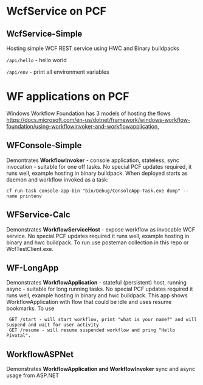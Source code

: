 # WcfService on PCF

## WcfService-Simple
Hosting simple WCF REST service using HWC and Binary buildpacks

`/api/hello` - hello world

`/api/env` - print all environment variables

# WF applications on PCF
Windows Workflow Foundation has 3 models of hosting the flows
https://docs.microsoft.com/en-us/dotnet/framework/windows-workflow-foundation/using-workflowinvoker-and-workflowapplication,


## WFConsole-Simple
Demontrates  **WorkflowInvoker** - console application, stateless, sync invocation - suitable for one off tasks.
No special PCF updates required, it runs well, example hosting in binary buildpack.
When deployed starts as daemon and workflow invoked as a task:
```
cf run-task console-app-bin "bin/Debug/ConsoleApp-Task.exe dump" --name printenv
```

## WFService-Calc
Demonstrates **WorkflowServiceHost** - expose workflow as invocable WCF service.
No special PCF updates required it runs well, example hosting in binary and hwc buildpack.
To run use posteman collection in this repo or WcfTestClient.exe.

## WF-LongApp
Demonstrates **WorkflowApplication** - stateful (persistent) host, running async - suitable for long running tasks.
No special PCF updates required it runs well, example hosting in binary and hwc buildpack.
This app shows WorkflowApplication with flow that could be idle and uses resume bookmarks.
To use 
```
 GET /start - will start workflow, print "what is your name?" and will suspend and wait for user activity
 GET /resume - will resume suspended workflow and pring "Hello Pivotal".
 ```

## WorkflowASPNet
Demonstrates **WorkflowApplication and WorkflowInvoker**  sync and async usage from ASP.NET
